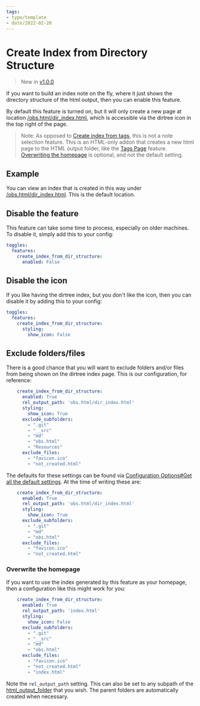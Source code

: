 ```yaml
---
tags:
- type/template
- date/2022-02-20
---
```

   
# Create Index from Directory Structure   
> New in [v1.0.0](../Changelog/v1.0.0.md)   
   
If you want to build an index note on the fly, where it just shows the directory structure of the html output, then you can enable this feature.   
   
By default this feature is turned on, but it will only create a new page at location [/obs.html/dir_index.html](/obs.html/dir_index.html), which is accessible via the dirtree icon in the top right of the page.   
   
> Note: As opposed to [Create index from tags](../Configurations/Create%20index%20from%20tags.md), this is not a note selection feature. This is an HTML-only addon that creates a new html page to the HTML output folder, like the [Tags Page](../Configurations/Tags%20Page.md) feature. [Overwriting the homepage](../Configurations/Create%20Index%20from%20Directory%20Structure.md#overwrite-the-homepage) is optional, and not the default setting.   
   
## Example   
You can view an index that is created in this way under [/obs.html/dir_index.html](/obs.html/dir_index.html). This is the default location.    
   
## Disable the feature   
This feature can take some time to process, especially on older machines. To disable it, simply add this to your config:   
   
``` yaml
toggles:
  features:
    create_index_from_dir_structure:
      enabled: False
```
   
   
## Disable the icon   
If you like having the dirtree index, but you don't like the icon, then you can disable it by adding this to your config:   
   
``` yaml
toggles:
  features:
    create_index_from_dir_structure:
      styling: 
        show_icon: False
```
   
   
## Exclude folders/files   
There is a good chance that you will want to exclude folders and/or files from being shown on the dirtree index page. This is our configuration, for reference:   
   
``` yaml 
    create_index_from_dir_structure:
      enabled: True
      rel_output_path: 'obs.html/dir_index.html'
      styling: 
        show_icon: True
      exclude_subfolders:
        - ".git"
        - "__src"
        - "md"
        - "obs.html"
        - "Resources"
      exclude_files:
        - "favicon.ico"
        - "not_created.html"
```
   
   
The defaults for these settings can be found via [Configuration Options#Get all the default settings](../Configurations/Configuration%20Options.md#get-all-the-default-settings). At the time of writing these are:   
   
```yaml
    create_index_from_dir_structure:
      enabled: True
      rel_output_path: 'obs.html/dir_index.html'
      styling: 
        show_icon: True
      exclude_subfolders:
        - ".git"
        - "md"
        - "obs.html"
      exclude_files:
        - "favicon.ico"
        - "not_created.html"
```
   
   
### Overwrite the homepage   
If you want to use the index generated by this feature as your homepage, then a configuration like this might work for you:   
   
```yaml
    create_index_from_dir_structure:
      enabled: True
      rel_output_path: 'index.html'
      styling: 
        show_icon: False
      exclude_subfolders:
        - ".git"
        - "__src"
        - "md"
        - "obs.html"
      exclude_files:
        - "favicon.ico"
        - "not_created.html"
        - "index.html"
```
   
   
Note the `rel_output_path` setting. This can also be set to any subpath of the [html_output_folder](../Configurations/Configuration%20Options.md#html_output_folder_path_str) that you wish. The parent folders are automatically created when necessary.